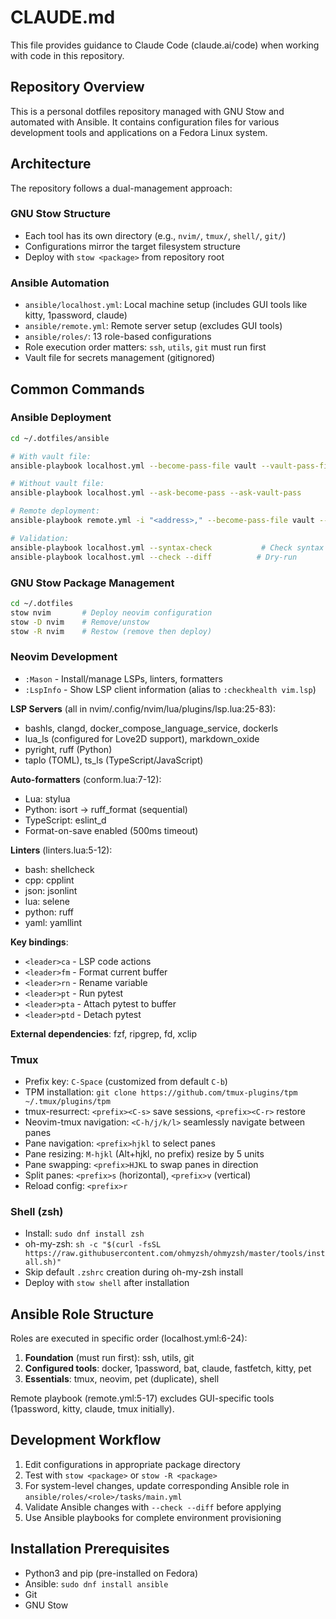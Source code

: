 # CLAUDE.md

This file provides guidance to Claude Code (claude.ai/code) when working with code in this repository.

## Repository Overview

This is a personal dotfiles repository managed with GNU Stow and automated with Ansible. It contains configuration files for various development tools and applications on a Fedora Linux system.

## Architecture

The repository follows a dual-management approach:

### GNU Stow Structure
- Each tool has its own directory (e.g., `nvim/`, `tmux/`, `shell/`, `git/`)
- Configurations mirror the target filesystem structure
- Deploy with `stow <package>` from repository root

### Ansible Automation
- `ansible/localhost.yml`: Local machine setup (includes GUI tools like kitty, 1password, claude)
- `ansible/remote.yml`: Remote server setup (excludes GUI tools)
- `ansible/roles/`: 13 role-based configurations
- Role execution order matters: `ssh`, `utils`, `git` must run first
- Vault file for secrets management (gitignored)

## Common Commands

### Ansible Deployment
```bash
cd ~/.dotfiles/ansible

# With vault file:
ansible-playbook localhost.yml --become-pass-file vault --vault-pass-file vault

# Without vault file:
ansible-playbook localhost.yml --ask-become-pass --ask-vault-pass

# Remote deployment:
ansible-playbook remote.yml -i "<address>," --become-pass-file vault --vault-pass-file vault

# Validation:
ansible-playbook localhost.yml --syntax-check           # Check syntax
ansible-playbook localhost.yml --check --diff          # Dry-run
```

### GNU Stow Package Management
```bash
cd ~/.dotfiles
stow nvim       # Deploy neovim configuration
stow -D nvim    # Remove/unstow
stow -R nvim    # Restow (remove then deploy)
```

### Neovim Development
- `:Mason` - Install/manage LSPs, linters, formatters
- `:LspInfo` - Show LSP client information (alias to `:checkhealth vim.lsp`)

**LSP Servers** (all in nvim/.config/nvim/lua/plugins/lsp.lua:25-83):
- bashls, clangd, docker_compose_language_service, dockerls
- lua_ls (configured for Love2D support), markdown_oxide
- pyright, ruff (Python)
- taplo (TOML), ts_ls (TypeScript/JavaScript)

**Auto-formatters** (conform.lua:7-12):
- Lua: stylua
- Python: isort → ruff_format (sequential)
- TypeScript: eslint_d
- Format-on-save enabled (500ms timeout)

**Linters** (linters.lua:5-12):
- bash: shellcheck
- cpp: cpplint
- json: jsonlint
- lua: selene
- python: ruff
- yaml: yamllint

**Key bindings**:
- `<leader>ca` - LSP code actions
- `<leader>fm` - Format current buffer
- `<leader>rn` - Rename variable
- `<leader>pt` - Run pytest
- `<leader>pta` - Attach pytest to buffer
- `<leader>ptd` - Detach pytest

**External dependencies**: fzf, ripgrep, fd, xclip

### Tmux
- Prefix key: `C-Space` (customized from default `C-b`)
- TPM installation: `git clone https://github.com/tmux-plugins/tpm ~/.tmux/plugins/tpm`
- tmux-resurrect: `<prefix><C-s>` save sessions, `<prefix><C-r>` restore
- Neovim-tmux navigation: `<C-h/j/k/l>` seamlessly navigate between panes
- Pane navigation: `<prefix>hjkl` to select panes
- Pane resizing: `M-hjkl` (Alt+hjkl, no prefix) resize by 5 units
- Pane swapping: `<prefix>HJKL` to swap panes in direction
- Split panes: `<prefix>s` (horizontal), `<prefix>v` (vertical)
- Reload config: `<prefix>r`

### Shell (zsh)
- Install: `sudo dnf install zsh`
- oh-my-zsh: `sh -c "$(curl -fsSL https://raw.githubusercontent.com/ohmyzsh/ohmyzsh/master/tools/install.sh)"`
- Skip default `.zshrc` creation during oh-my-zsh install
- Deploy with `stow shell` after installation

## Ansible Role Structure

Roles are executed in specific order (localhost.yml:6-24):
1. **Foundation** (must run first): ssh, utils, git
2. **Configured tools**: docker, 1password, bat, claude, fastfetch, kitty, pet
3. **Essentials**: tmux, neovim, pet (duplicate), shell

Remote playbook (remote.yml:5-17) excludes GUI-specific tools (1password, kitty, claude, tmux initially).

## Development Workflow

1. Edit configurations in appropriate package directory
2. Test with `stow <package>` or `stow -R <package>`
3. For system-level changes, update corresponding Ansible role in `ansible/roles/<role>/tasks/main.yml`
4. Validate Ansible changes with `--check --diff` before applying
5. Use Ansible playbooks for complete environment provisioning

## Installation Prerequisites

- Python3 and pip (pre-installed on Fedora)
- Ansible: `sudo dnf install ansible`
- Git
- GNU Stow
